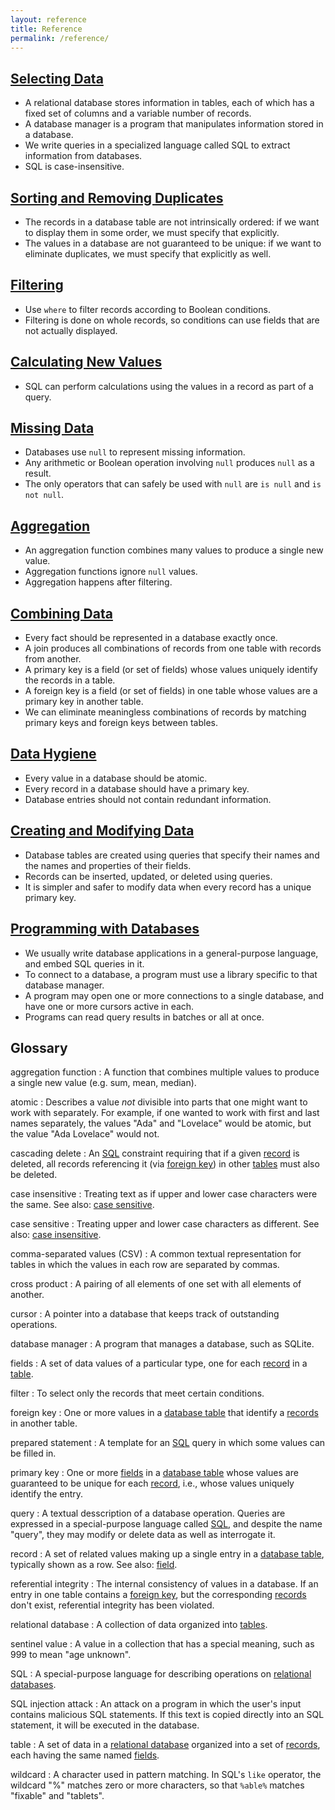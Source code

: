```yaml
---
layout: reference
title: Reference
permalink: /reference/
---
```

## [Selecting Data](01-select.html)

*   A relational database stores information in tables,
    each of which has a fixed set of columns and a variable number of records.
*   A database manager is a program that manipulates information stored in a database.
*   We write queries in a specialized language called SQL to extract information from databases.
*   SQL is case-insensitive.

## [Sorting and Removing Duplicates](02-sort-dup.html)

*   The records in a database table are not intrinsically ordered:
    if we want to display them in some order,
    we must specify that explicitly.
*   The values in a database are not guaranteed to be unique:
    if we want to eliminate duplicates,
    we must specify that explicitly as well.

## [Filtering](03-filter.html)

*   Use `where` to filter records according to Boolean conditions.
*   Filtering is done on whole records,
    so conditions can use fields that are not actually displayed.

## [Calculating New Values](04-calc.html)

*   SQL can perform calculations using the values in a record as part of a query.

## [Missing Data](05-null.html)

*   Databases use `null` to represent missing information.
*   Any arithmetic or Boolean operation involving `null` produces `null` as a result.
*   The only operators that can safely be used with `null` are `is null` and `is not null`.

## [Aggregation](06-agg.html)

*   An aggregation function combines many values to produce a single new value.
*   Aggregation functions ignore `null` values.
*   Aggregation happens after filtering.

## [Combining Data](07-join.html)

*   Every fact should be represented in a database exactly once.
*   A join produces all combinations of records from one table with records from another.
*   A primary key is a field (or set of fields) whose values uniquely identify the records in a table.
*   A foreign key is a field (or set of fields) in one table whose values are a primary key in another table.
*   We can eliminate meaningless combinations of records by matching primary keys and foreign keys between tables.

## [Data Hygiene](08-hygiene.html)

*   Every value in a database should be atomic.
*   Every record in a database should have a primary key.
*   Database entries should not contain redundant information.

## [Creating and Modifying Data](09-create.html)

*   Database tables are created using queries that specify their names and the names and properties of their fields.
*   Records can be inserted, updated, or deleted using queries.
*   It is simpler and safer to modify data when every record has a unique primary key.

## [Programming with Databases](10-prog.html)

*   We usually write database applications in a general-purpose language, and embed SQL queries in it.
*   To connect to a database, a program must use a library specific to that database manager.
*   A program may open one or more connections to a single database, and have one or more cursors active in each.
*   Programs can read query results in batches or all at once.

## Glossary

aggregation function
:   A function that combines multiple values to produce a single new value (e.g. sum, mean, median).

atomic
:   Describes a value *not* divisible into parts that one might want to work with separately. For example, if one wanted to work with first and last names separately, the values "Ada" and "Lovelace" would be atomic, but the value "Ada Lovelace" would not.

cascading delete
:   An [SQL](#sql) constraint requiring that if a given [record](#record) is deleted, all records referencing it (via [foreign key](#foreign-key)) in other [tables](#table) must also be deleted.

case insensitive
:   Treating text as if upper and lower case characters were the same. See also: [case sensitive](#case-sensitive).

case sensitive
:   Treating upper and lower case characters as different. See also: [case insensitive](#case-insensitive).

comma-separated values (CSV)
:   A common textual representation for tables in which the values in each row are separated by commas.

cross product
:   A pairing of all elements of one set with all elements of another.

cursor
:   A pointer into a database that keeps track of outstanding operations.

database manager
:   A program that manages a database, such as SQLite.

fields
:   A set of data values of a particular type, one for each [record](#record) in a [table](#table).

filter
:   To select only the records that meet certain conditions.

foreign key
:   One or more values in a [database table](#table-database) that identify a [records](#record-database) in another table.

prepared statement
:   A template for an [SQL](#sql) query in which some values can be filled in.

primary key
:   One or more [fields](#field) in a [database table](#table) whose values are guaranteed to be unique for each [record](#record), i.e., whose values uniquely identify the entry.

query
:   A textual desscription of a database operation. Queries are expressed in a special-purpose language called [SQL](#sql), and despite the name "query", they may modify or delete data as well as interrogate it.

record
:   A set of related values making up a single entry in a [database table](#table), typically shown as a row. See also: [field](#field).

referential integrity
:   The internal consistency of values in a database. If an entry in one table contains a [foreign key](#foreign-key), but the corresponding [records](#record) don't exist, referential integrity has been violated.

relational database
:   A collection of data organized into [tables](#table).

sentinel value
:   A value in a collection that has a special meaning, such as 999 to mean "age unknown".

SQL
:   A special-purpose language for describing operations on [relational databases](#relational-database).

SQL injection attack
:   An attack on a program in which the user's input contains malicious SQL statements. If this text is copied directly into an SQL statement, it will be executed in the database.

table
:   A set of data in a [relational database](#relational-database) organized into a set of [records](#record), each having the same named [fields](#field).

wildcard
:   A character used in pattern matching. In SQL's `like` operator, the wildcard "%" matches zero or more characters, so that `%able%` matches "fixable" and "tablets".
